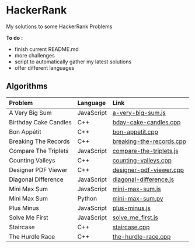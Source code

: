 # HackerRank

My solutions to some HackerRank Problems


**To do :**

* finish current README.md
* more challenges
* script to automatically gather my latest solutions
* offer different languages



## Algorithms


| Problem        | Language           | Link  |
| :------------- |:-------------| :-----|
| A Very Big Sum | JavaScript | [a-very-big-sum.js](../master/Algorithms/A%20Very%20Big%20Sum/a-very-big-sum.js) |
| Birthday Cake Candles | C++ |   [bday-cake-candles.cpp](https://github.com/otmanesabir/HackerRank/blob/master/algorithms/Birthday%20Cake%20Candles/bday-cake-candles.cpp) |
| Bon Appétit | C++ | [bon-appetit.cpp](https://github.com/otmanesabir/HackerRank/blob/master/algorithms/Bon%20App%C3%A9tit/bon-appetit.cpp) |
| Breaking The Records | C++ | [breaking-the-records.cpp](https://github.com/otmanesabir/HackerRank/blob/master/algorithms/Breaking%20The%20Records/breaking-the-records.cpp) |
| Compare The Triplets | JavaScript | [compare-the-triplets.js](https://github.com/otmanesabir/HackerRank/blob/master/algorithms/Compare%20The%20Triplets/compare-the-triplets.js) |
| Counting Valleys | C++ | [counting-valleys.cpp](https://github.com/otmanesabir/HackerRank/blob/master/algorithms/Counting%20Valleys/counting-valleys.cpp) |
| Designer PDF Viewer | C++ | [designer-pdf-viewer.cpp](https://github.com/otmanesabir/HackerRank/blob/master/algorithms/Designer%20PDF%20Viewer/designer-pdf-viewer.cpp) |
| Diagonal Difference | JavaScript | [diagonal-difference.js](https://github.com/otmanesabir/HackerRank/blob/master/algorithms/Diagonal%20Difference/diagonal-difference.js) |
| Mini Max Sum | JavaScript | [mini-max-sum.js](https://github.com/otmanesabir/HackerRank/blob/master/algorithms/Mini%20Max%20Sum/mini-max-sum.js) |
| Mini Max Sum | Python | [mini-max-sum.py](https://github.com/otmanesabir/HackerRank/blob/master/algorithms/Mini%20Max%20Sum/mini-max-sum.py) |
| Plus Minus | JavaScript | [plus-minus.js](https://github.com/otmanesabir/HackerRank/tree/master/algorithms/Plus%20Minus) |
| Solve Me First | JavaScript | [solve_me_first.js](https://github.com/otmanesabir/HackerRank/blob/master/algorithms/Solve%20Me%20First/solve_me_first.js) |
| Staircase | C++ | [staircase.cpp](https://github.com/otmanesabir/HackerRank/blob/master/algorithms/Staircase/staircase.cpp) |
| The Hurdle Race | C++ | [the-hurdle-race.cpp](https://github.com/otmanesabir/HackerRank/blob/master/algorithms/The%20Hurdle%20Race/the-hurdle-race.cpp) |
